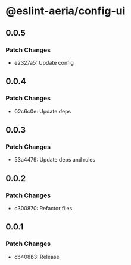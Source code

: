 # @eslint-aeria/config-ui

## 0.0.5

### Patch Changes

- e2327a5: Update config

## 0.0.4

### Patch Changes

- 02c6c0e: Update deps

## 0.0.3

### Patch Changes

- 53a4479: Update deps and rules

## 0.0.2

### Patch Changes

- c300870: Refactor files

## 0.0.1

### Patch Changes

- cb408b3: Release
